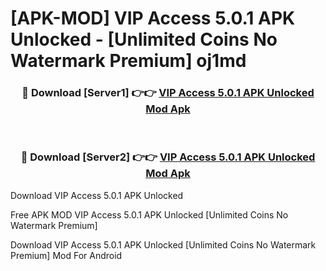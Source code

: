 # [APK-MOD] VIP Access 5.0.1 APK Unlocked - [Unlimited Coins No Watermark Premium] oj1md



<div align="center">
<h3>🔴 Download [Server1] 👉👉 <a href="https://momento.my/?title=VIP_Access_5.0.1_APK_Unlocked">VIP Access 5.0.1 APK Unlocked Mod Apk</a></h3><br>

<h3>🔴 Download [Server2] 👉👉 <a href="https://momento.my/?title=VIP_Access_5.0.1_APK_Unlocked">VIP Access 5.0.1 APK Unlocked Mod Apk</a></h3>
</div>



Download VIP Access 5.0.1 APK Unlocked 

Free APK MOD VIP Access 5.0.1 APK Unlocked [Unlimited Coins No Watermark Premium]

Download VIP Access 5.0.1 APK Unlocked [Unlimited Coins No Watermark Premium] Mod For Android
